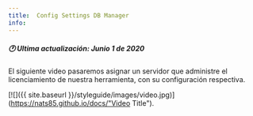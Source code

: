 ```yaml
---
title:  Config Settings DB Manager
info:
---
```


##### 🕐 Ultima actualización: Junio 1 de 2020


El siguiente video pasaremos asignar un servidor que administre el licenciamiento de nuestra herramienta, con su configuración respectiva.

[![]({{ site.baseurl }}/styleguide/images/video.jpg)](https://nats85.github.io/docs/"Video Title").
